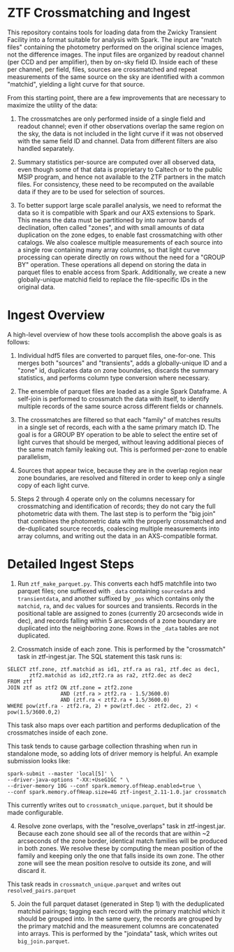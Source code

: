 
ZTF Crossmatching and Ingest
============================

This repository contains tools for loading data from the Zwicky Transient
Facility into a format suitable for analysis with Spark. The input are "match
files" containing the photometry performed on the original science images,
not the difference images. The input files are organized by readout channel
(per CCD and per amplifier), then by on-sky field ID. Inside each of these
per channel, per field, files, sources are crossmatched and repeat
measurements of the same source on the sky are identified with a common
"matchid", yielding a light curve for that source.

From this starting point, there are a few improvements that are necessary to
maximize the utility of the data:

1. The crossmatches are only performed inside of a single field and readout
channel; even if other observations overlap the same region on the sky, the
data is not included in the light curve if it was not observed with the same
field ID and channel. Data from different filters are also handled separately.

2. Summary statistics per-source are computed over all observed data, even
though some of that data is proprietary to Caltech or to the public MSIP
program, and hence not available to the ZTF partners in the match files. For
consistency, these need to be recomputed on the available data if they are to
be used for selection of sources.

3. To better support large scale parallel analysis, we need to reformat the
data so it is compatible with Spark and our AXS extensions to Spark. This
means the data must be partitioned by into narrow bands of declination, often
called "zones", and with small amounts of data duplication on the zone edges,
to enable fast crossmatching with other catalogs. We also coalesce multiple
measurements of each source into a single row containing many array columns,
so that light curve processing can operate directly on rows without the need
for a "GROUP BY" operation. These operations all depend on storing the data
in parquet files to enable access from Spark. Additionally, we create a new
globally-unique matchid field to replace the file-specific IDs in the
original data.

Ingest Overview
===============

A high-level overview of how these tools accomplish the above goals is as
follows:

1. Individual hdf5 files are converted to parquet files, one-for-one. This
merges both "sources" and "transients", adds a globally-unique ID and a
"zone" id, duplicates data on zone boundaries, discards the summary
statistics, and performs column type conversion where necessary.

2. The ensemble of parquet files are loaded as a single Spark Dataframe. A
self-join is performed to crossmatch the data with itself, to identify
multiple records of the same source across different fields or channels.

3. The crossmatches are filtered so that each "family" of matches results in
a single set of records, each with a the same primary match ID. The goal is
for a GROUP BY operation to be able to select the entire set of light curves
that should be merged, without leaving additional pieces of the same match
family leaking out. This is performed per-zone to enable parallelism, 

4. Sources that appear twice, because they are in the overlap region near
zone boundaries, are resolved and filtered in order to keep only a single
copy of each light curve.

5. Steps 2 through 4 operate only on the columns necessary for crossmatching
and identification of records; they do not cary the full photometric data
with them. The last step is to perform the "big join" that combines the
photometric data with the properly crossmatched and de-duplicated source
records, coalescing multiple measurements into array columns, and writing out
the data in an AXS-compatible format.

Detailed Ingest Steps
=====================

1. Run `ztf_make_parquet.py`. This converts each hdf5 matchfile into two
parquet files; one suffiexed with `_data` containing `sourcedata` and
`transientdata`, and another suffixed by `_pos` which contains only the
`matchid`, `ra`, and `dec` values for sources and transients. Records in the
positional table are assigned to zones (currently 20 arcseconds wide in dec),
and records falling within 5 arcseconds of a zone boundary are duplicated
into the neighboring zone. Rows in the `_data` tables are not duplicated.

2. Crossmatch inside of each zone. This is performed by the "crossmatch" task
in ztf-ingest.jar. The SQL statement this task runs is:
```
SELECT ztf.zone, ztf.matchid as id1, ztf.ra as ra1, ztf.dec as dec1,
       ztf2.matchid as id2,ztf2.ra as ra2, ztf2.dec as dec2
FROM ztf 
JOIN ztf as ztf2 ON ztf.zone = ztf2.zone
                 AND (ztf.ra > ztf2.ra - 1.5/3600.0)
                 AND (ztf.ra < ztf2.ra + 1.5/3600.0)
WHERE pow(ztf.ra - ztf2.ra, 2) + pow(ztf.dec - ztf2.dec, 2) < pow(1.5/3600.0,2)
```                        

This task also maps over each partition and performs deduplication of the
crossmatches inside of each zone.

This task tends to cause garbage collection thrashing when run in standalone
mode, so adding lots of driver memory is helpful. An example submission looks
like:
```
spark-submit --master 'local[5]' \
--driver-java-options "-XX:+UseG1GC " \
--driver-memory 10G --conf spark.memory.offHeap.enabled=true \
--conf spark.memory.offHeap.size=4G ztf-ingest_2.11-1.0.jar crossmatch
```

This currently writes out to `crossmatch_unique.parquet`, but it should be
made configurable.

4. Resolve zone overlaps, with the "resolve_overlaps" task in ztf-ingest.jar.
Because each zone should see all of the records that are within ~2 arcseconds
of the zone border, identical match families will be produced in both zones.
We resolve these by computing the mean position of the family and keeping
only the one that falls inside its own zone. The other zone will see the mean
position resolve to outside its zone, and will discard it. 

This task reads in `crossmatch_unique.parquet` and writes out
`resolved_pairs.parquet`

5. Join the full parquet dataset (generated in Step 1) with the deduplicated
matchid pairings; tagging each record with the primary matchid which it
should be grouped into. In the same query, the records are grouped by the
primary matchid and the measurement columns are concatenated into arrays.
This is performed by the "joindata" task, which writes out
`big_join.parquet`.


